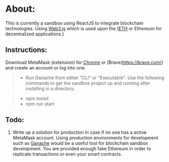 # About:

This is currently a sandbox using ReactJS to integrate blockchain technologies. Using [Web3.js](https://web3js.readthedocs.io/en/1.0/index.html) which is used upon the ([ETH](https://www.ethereum.org/) or Ethereum for decentralized applications.)

## Instructions: 
Download MetaMask (extension) for [Chrome](https://www.google.com/chrome/?brand=CHBD&gclid=Cj0KCQiA1sriBRD-ARIsABYdwwE9fD-LW_b1qDbDV9eROqzGYZZepnYdRqSrIWb2RWD3nNnFNZdFpXcaAovfEALw_wcB&gclsrc=aw.ds) or [Brave(https://brave.com/) and create an account or log into one.

> - Run Ganache from either "CLI" or "Executable".
Use the following commands to get the sandbox project up and running after installing in a directory:

> - npm install
> - npm run start

## Todo:

1. Write up a solution for production in case if no one has a active MetaMask account. Using production environments for development such as [Ganache](https://truffleframework.com/docs/ganache/overview) would be a useful tool for blockchain sandbox development. You are provided enough fake Ethereum in order to replicate transactions or even your smart contracts.